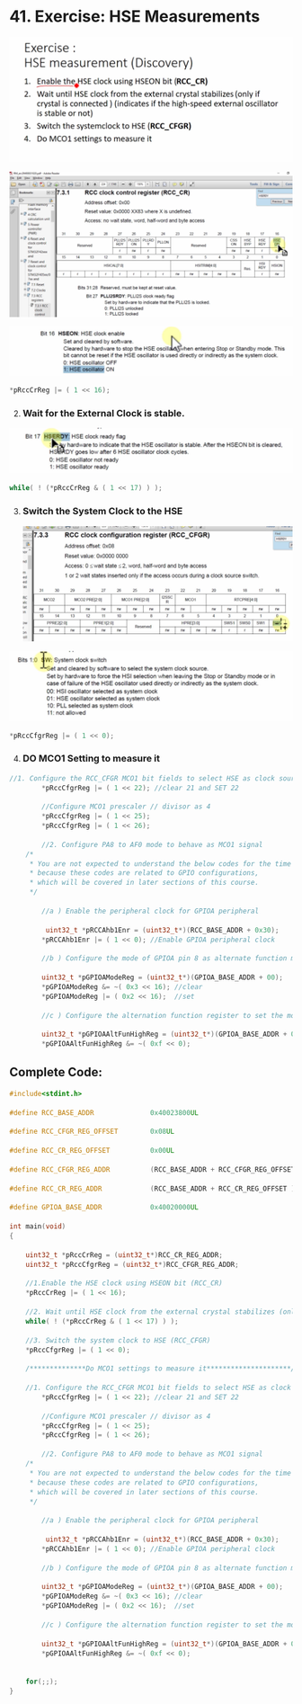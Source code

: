 # 41. Exercise: HSE Measurements



![01](https://github.com/knightsummon/Mastering-Microcontroller-and-Embedded-Driver-Development/blob/main/10.%20Understanding%20MCU%20Clock%20Tree/41.%20Exercise%20HSE%20Measurements.assets/01.jpg)

![02](https://github.com/knightsummon/Mastering-Microcontroller-and-Embedded-Driver-Development/blob/main/10.%20Understanding%20MCU%20Clock%20Tree/41.%20Exercise%20HSE%20Measurements.assets/02.jpg)

![03](https://github.com/knightsummon/Mastering-Microcontroller-and-Embedded-Driver-Development/blob/main/10.%20Understanding%20MCU%20Clock%20Tree/41.%20Exercise%20HSE%20Measurements.assets/03.jpg)

```c
*pRccCrReg |= ( 1 << 16);
```

2. ### Wait for the External Clock is stable.

![04](https://github.com/knightsummon/Mastering-Microcontroller-and-Embedded-Driver-Development/blob/main/10.%20Understanding%20MCU%20Clock%20Tree/41.%20Exercise%20HSE%20Measurements.assets/04.jpg)

```c
while( ! (*pRccCrReg & ( 1 << 17) ) );
```

3. ### Switch the System Clock to the HSE

   ![05](https://github.com/knightsummon/Mastering-Microcontroller-and-Embedded-Driver-Development/blob/main/10.%20Understanding%20MCU%20Clock%20Tree/41.%20Exercise%20HSE%20Measurements.assets/05.jpg)

![06](https://github.com/knightsummon/Mastering-Microcontroller-and-Embedded-Driver-Development/blob/main/10.%20Understanding%20MCU%20Clock%20Tree/41.%20Exercise%20HSE%20Measurements.assets/06.jpg)

```c
*pRccCfgrReg |= ( 1 << 0);
```

4. ### DO MCO1 Setting to measure it

```c
//1. Configure the RCC_CFGR MCO1 bit fields to select HSE as clock source
		*pRccCfgrReg |= ( 1 << 22); //clear 21 and SET 22

		//Configure MCO1 prescaler // divisor as 4
		*pRccCfgrReg |= ( 1 << 25);
		*pRccCfgrReg |= ( 1 << 26);

		//2. Configure PA8 to AF0 mode to behave as MCO1 signal
	/*
	 * You are not expected to understand the below codes for the time being
	 * because these codes are related to GPIO configurations,
	 * which will be covered in later sections of this course.
	 */

		//a ) Enable the peripheral clock for GPIOA peripheral

		 uint32_t *pRCCAhb1Enr = (uint32_t*)(RCC_BASE_ADDR + 0x30);
		*pRCCAhb1Enr |= ( 1 << 0); //Enable GPIOA peripheral clock

		//b ) Configure the mode of GPIOA pin 8 as alternate function mode

		uint32_t *pGPIOAModeReg = (uint32_t*)(GPIOA_BASE_ADDR + 00);
		*pGPIOAModeReg &= ~( 0x3 << 16); //clear
		*pGPIOAModeReg |= ( 0x2 << 16);  //set

		//c ) Configure the alternation function register to set the mode 0 for PA8

		uint32_t *pGPIOAAltFunHighReg = (uint32_t*)(GPIOA_BASE_ADDR + 0x24);
		*pGPIOAAltFunHighReg &= ~( 0xf << 0);
```

## Complete Code:

```c
#include<stdint.h>

#define RCC_BASE_ADDR              0x40023800UL

#define RCC_CFGR_REG_OFFSET        0x08UL

#define RCC_CR_REG_OFFSET          0x00UL

#define RCC_CFGR_REG_ADDR          (RCC_BASE_ADDR + RCC_CFGR_REG_OFFSET )

#define RCC_CR_REG_ADDR            (RCC_BASE_ADDR + RCC_CR_REG_OFFSET )

#define GPIOA_BASE_ADDR            0x40020000UL

int main(void)
{

	uint32_t *pRccCrReg = (uint32_t*)RCC_CR_REG_ADDR;
	uint32_t *pRccCfgrReg = (uint32_t*)RCC_CFGR_REG_ADDR;

	//1.Enable the HSE clock using HSEON bit (RCC_CR)
	*pRccCrReg |= ( 1 << 16);

	//2. Wait until HSE clock from the external crystal stabilizes (only if crystal is connected )
	while( ! (*pRccCrReg & ( 1 << 17) ) );

	//3. Switch the system clock to HSE (RCC_CFGR)
	*pRccCfgrReg |= ( 1 << 0);

	/**************Do MCO1 settings to measure it*********************/

	//1. Configure the RCC_CFGR MCO1 bit fields to select HSE as clock source
		*pRccCfgrReg |= ( 1 << 22); //clear 21 and SET 22

		//Configure MCO1 prescaler // divisor as 4
		*pRccCfgrReg |= ( 1 << 25);
		*pRccCfgrReg |= ( 1 << 26);

		//2. Configure PA8 to AF0 mode to behave as MCO1 signal
	/*
	 * You are not expected to understand the below codes for the time being
	 * because these codes are related to GPIO configurations,
	 * which will be covered in later sections of this course.
	 */

		//a ) Enable the peripheral clock for GPIOA peripheral

		 uint32_t *pRCCAhb1Enr = (uint32_t*)(RCC_BASE_ADDR + 0x30);
		*pRCCAhb1Enr |= ( 1 << 0); //Enable GPIOA peripheral clock

		//b ) Configure the mode of GPIOA pin 8 as alternate function mode

		uint32_t *pGPIOAModeReg = (uint32_t*)(GPIOA_BASE_ADDR + 00);
		*pGPIOAModeReg &= ~( 0x3 << 16); //clear
		*pGPIOAModeReg |= ( 0x2 << 16);  //set

		//c ) Configure the alternation function register to set the mode 0 for PA8

		uint32_t *pGPIOAAltFunHighReg = (uint32_t*)(GPIOA_BASE_ADDR + 0x24);
		*pGPIOAAltFunHighReg &= ~( 0xf << 0);


	for(;;);
}
```

